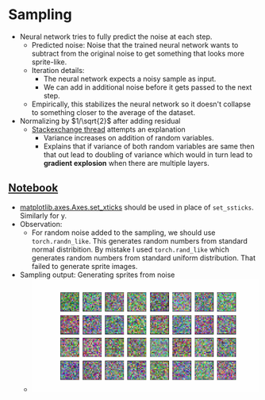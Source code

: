 # Sampling

- Neural network tries to fully predict the noise at each step.
  - Predicted noise: Noise that the trained neural network wants to subtract from the original noise to get something that looks more sprite-like.
  - Iteration details:
    - The neural network expects a noisy sample as input.
    - We can add in additional noise before it gets passed to the next step.
  - Empirically, this stabilizes the neural network so it doesn't collapse to something closer to the average of the dataset.
- Normalizing by $1/\sqrt{2}$ after adding residual
  - [Stackexchange thread](https://stats.stackexchange.com/questions/553634/understanding-normalisations-in-stylegan2-and-on-general) attempts an explanation
    - Variance increases on addition of random variables.
    - Explains that if variance of both random variables are same then that out lead to doubling of variance which would in turn lead to **gradient explosion** when there are multiple layers.

## [Notebook](../code/L1_Sampling.ipynb)

- [matplotlib.axes.Axes.set_xticks](https://matplotlib.org/stable/api/_as_gen/matplotlib.axes.Axes.set_xticks.html) should be used in place of `set_ssticks`. Similarly for y.
- Observation:
  - For random noise added to the sampling, we should use `torch.randn_like`. This generates random numbers from standard normal distribition. By mistake I used `torch.rand_like` which generates random numbers from standard uniform distribution. That failed to generate sprite images.
- Sampling output: Generating sprites from noise
  - ![Sampling animation](../code/weights/ani_run_wNone.gif)
